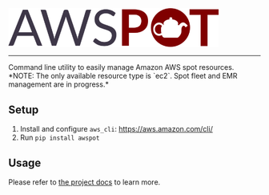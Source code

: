 <img src="https://github.com/rob-dalton/rob-dalton.github.io/blob/master/images/awspot/awspot_logo.png" alt="awspot-logo" width="420">
<hr>
Command line utility to easily manage Amazon AWS spot resources.
*NOTE: The only available resource type is `ec2`. Spot fleet and EMR management are in progress.*

## Setup
1. Install and configure `aws_cli`: https://aws.amazon.com/cli/
2. Run `pip install awspot`

## Usage
Please refer to [the project docs](https://rob-dalton.github.io/awspot) to learn more. 
